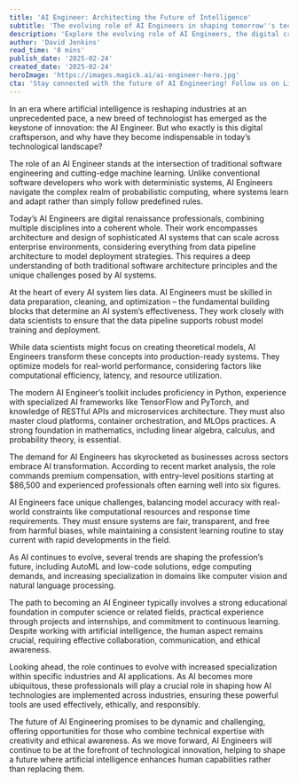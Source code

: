```yaml
---
title: 'AI Engineer: Architecting the Future of Intelligence'
subtitle: 'The evolving role of AI Engineers in shaping tomorrow''s technology'
description: 'Explore the evolving role of AI Engineers, the digital craftspeople shaping the future of technology. From system architecture to ethical considerations, discover how these professionals combine technical expertise with creativity to build tomorrow''s intelligent systems.'
author: 'David Jenkins'
read_time: '8 mins'
publish_date: '2025-02-24'
created_date: '2025-02-24'
heroImage: 'https://images.magick.ai/ai-engineer-hero.jpg'
cta: 'Stay connected with the future of AI Engineering! Follow us on LinkedIn for regular insights, industry trends, and opportunities in the world of artificial intelligence.'
---
```


In an era where artificial intelligence is reshaping industries at an unprecedented pace, a new breed of technologist has emerged as the keystone of innovation: the AI Engineer. But who exactly is this digital craftsperson, and why have they become indispensable in today’s technological landscape?

The role of an AI Engineer stands at the intersection of traditional software engineering and cutting-edge machine learning. Unlike conventional software developers who work with deterministic systems, AI Engineers navigate the complex realm of probabilistic computing, where systems learn and adapt rather than simply follow predefined rules.

Today’s AI Engineers are digital renaissance professionals, combining multiple disciplines into a coherent whole. Their work encompasses architecture and design of sophisticated AI systems that can scale across enterprise environments, considering everything from data pipeline architecture to model deployment strategies. This requires a deep understanding of both traditional software architecture principles and the unique challenges posed by AI systems.

At the heart of every AI system lies data. AI Engineers must be skilled in data preparation, cleaning, and optimization – the fundamental building blocks that determine an AI system’s effectiveness. They work closely with data scientists to ensure that the data pipeline supports robust model training and deployment.

While data scientists might focus on creating theoretical models, AI Engineers transform these concepts into production-ready systems. They optimize models for real-world performance, considering factors like computational efficiency, latency, and resource utilization.

The modern AI Engineer’s toolkit includes proficiency in Python, experience with specialized AI frameworks like TensorFlow and PyTorch, and knowledge of RESTful APIs and microservices architecture. They must also master cloud platforms, container orchestration, and MLOps practices. A strong foundation in mathematics, including linear algebra, calculus, and probability theory, is essential.

The demand for AI Engineers has skyrocketed as businesses across sectors embrace AI transformation. According to recent market analysis, the role commands premium compensation, with entry-level positions starting at $86,500 and experienced professionals often earning well into six figures.

AI Engineers face unique challenges, balancing model accuracy with real-world constraints like computational resources and response time requirements. They must ensure systems are fair, transparent, and free from harmful biases, while maintaining a consistent learning routine to stay current with rapid developments in the field.

As AI continues to evolve, several trends are shaping the profession’s future, including AutoML and low-code solutions, edge computing demands, and increasing specialization in domains like computer vision and natural language processing.

The path to becoming an AI Engineer typically involves a strong educational foundation in computer science or related fields, practical experience through projects and internships, and commitment to continuous learning. Despite working with artificial intelligence, the human aspect remains crucial, requiring effective collaboration, communication, and ethical awareness.

Looking ahead, the role continues to evolve with increased specialization within specific industries and AI applications. As AI becomes more ubiquitous, these professionals will play a crucial role in shaping how AI technologies are implemented across industries, ensuring these powerful tools are used effectively, ethically, and responsibly.

The future of AI Engineering promises to be dynamic and challenging, offering opportunities for those who combine technical expertise with creativity and ethical awareness. As we move forward, AI Engineers will continue to be at the forefront of technological innovation, helping to shape a future where artificial intelligence enhances human capabilities rather than replacing them.